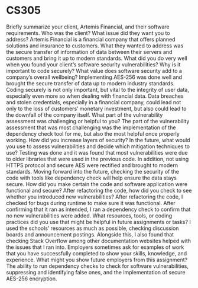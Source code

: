 # CS305
Briefly summarize your client, Artemis Financial, and their software requirements. Who was the client? What issue did they want you to address?
Artemis Financial is a financial company that offers planned solutions and insurance to customers. What they wanted to address was the secure transfer of information of data between their servers and customers and bring it up to modern standards. 
What did you do very well when you found your client’s software security vulnerabilities? Why is it important to code securely? What value does software security add to a company’s overall wellbeing?
Implementing AES-256 was done well and brought the secure transfer of data up to modern industry standards. Coding securely is not only important, but vital to the integrity of user data, especially even more so when dealing with financial data. Data breaches and stolen credentials, especially in a financial company, could lead not only to the loss of customers’ monetary investment, but also could lead to the downfall of the company itself. 
What part of the vulnerability assessment was challenging or helpful to you?
The part of the vulnerability assessment that was most challenging was the implementation of the dependency check tool for me, but also the most helpful once properly working.
How did you increase layers of security? In the future, what would you use to assess vulnerabilities and decide which mitigation techniques to use?
Testing was done and it was found that most vulnerabilities were due to older libraries that were used in the previous code. In addition, not using HTTPS protocol and secure AES were rectified and brought to modern standards. Moving forward into the future, checking the security of the code with tools like dependency check will help ensure the data stays secure. 
How did you make certain the code and software application were functional and secure? After refactoring the code, how did you check to see whether you introduced new vulnerabilities?
After refactoring the code, I checked for bugs during runtime to make sure it was functional. After confirming that it ran as intended, I ran a dependency check to confirm that no new vulnerabilities were added. 
What resources, tools, or coding practices did you use that might be helpful in future assignments or tasks?
I used the schools’ resources as much as possible, checking discussion boards and announcement postings. Alongside this, I also found that checking Stack Overflow among other documentation websites helped with the issues that I ran into.
Employers sometimes ask for examples of work that you have successfully completed to show your skills, knowledge, and experience. What might you show future employers from this assignment?
The ability to run dependency checks to check for software vulnerabilities, suppressing and identifying false ones, and the implementation of secure AES-256 encryption. 
